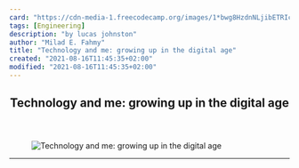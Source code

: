 ```yaml
---
card: "https://cdn-media-1.freecodecamp.org/images/1*bwg8HzdnNLjibETRIcbzUg.jpeg"
tags: [Engineering]
description: "by lucas johnston"
author: "Milad E. Fahmy"
title: "Technology and me: growing up in the digital age"
created: "2021-08-16T11:45:35+02:00"
modified: "2021-08-16T11:45:35+02:00"
---
```

<div class="site-wrapper">
<main id="site-main" class="site-main outer">
<div class="inner">
<article class="post-full post tag-engineering tag-development tag-tech tag-technology tag-programming ">
<header class="post-full-header">
<h1 class="post-full-title">Technology and me: growing up in the digital age</h1>
</header>
<figure class="post-full-image">
<picture>
<source media="(max-width: 700px)" sizes="1px" srcset="data:image/gif;base64,R0lGODlhAQABAIAAAAAAAP///yH5BAEAAAAALAAAAAABAAEAAAIBRAA7 1w">
<source media="(min-width: 701px)" sizes="(max-width: 800px) 400px,
(max-width: 1170px) 700px,
1400px" srcset="https://cdn-media-1.freecodecamp.org/images/1*bwg8HzdnNLjibETRIcbzUg.jpeg 300w,
https://cdn-media-1.freecodecamp.org/images/1*bwg8HzdnNLjibETRIcbzUg.jpeg 600w,
https://cdn-media-1.freecodecamp.org/images/1*bwg8HzdnNLjibETRIcbzUg.jpeg 1000w,
https://cdn-media-1.freecodecamp.org/images/1*bwg8HzdnNLjibETRIcbzUg.jpeg 2000w">
<img onerror="this.style.display='none'" src="https://cdn-media-1.freecodecamp.org/images/1*bwg8HzdnNLjibETRIcbzUg.jpeg" alt="Technology and me: growing up in the digital age">
</picture>
</figure>
<section class="post-full-content">
<div class="post-content medium-migrated-article">
</div>
<hr>
</section>
</article>
</div>
</main>
</div>
<!-- Google Tag Manager (noscript) -->
<!-- End Google Tag Manager (noscript) -->
